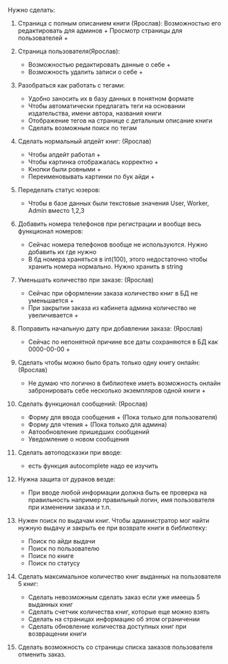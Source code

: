 Нужно сделать:
1. Страница с полным описанием книги (Ярослав): 
    Возможностью его редактировать для админов +
    Просмотр страницы для пользователей +

2. Страница пользователя(Ярослав): 
    - Возможностью редактировать данные о себе +
    - Возможность удалить записи о себе +

3. Разобраться как работать с тегами:
    - Удобно заносить их в базу данных в понятном формате
    - Чтобы автоматически предлагать теги на основании издательства, имени автора, названия книги
    - Отображение тегов на странице с детальным описание книги
    - Сделать возможным поиск по тегам

4. Сделать нормальный апдейт книг: (Ярослав)
    - Чтобы апдейт работал +
    - Чтобы картинка отображалась корректно +
    - Кнопки были ровными +
    - Переименовывать картинки по бук айди +

5. Переделать статус юзеров:
    - Чтобы в базе данных были текстовые значения User, Worker, Admin вместо 1,2,3

6. Добавить номера телефонов при регистрации и вообще весь функционал номеров:
    - Сейчас номера телефонов вообще не используются. Нужно добавить их где нужно
    - В бд номера храняться в int(100), этого недостаточно чтобы хранить номера нормально. Нужно хранить в string

7. Уменьшать количество при заказе: (Ярослав)
    - Сейчас при оформлении заказа количество книг в БД не уменьшается +
    - При закрытии заказа из кабинета админа количество не увеличивается +

8. Поправить начальную дату при добавлении заказа: (Ярослав)
    - Сейчас по непонятной причине все даты сохраняются в БД как 0000-00-00 +

9. Сделать чтобы можно было брать только одну книгу онлайн:(Ярослав)
    - Не думаю что логично в библиотеке иметь возможность онлайн забронировать себе несколько экземпляров одной книги +

10. Сделать функционал сообщений: (Ярослав)
    - Форму для ввода сообщения + (Пока только для пользователя)
    - Форму для чтения + (Пока только для админа)
    - Автообновление пришедших сообщений
    - Уведомление о новом сообщения

11. Сделать автоподсказки при вводе:
    - есть функция autocomplete надо ее изучить 

12. Нужна защита от дураков везде:
    - При вводе любой информации должна быть ее проверка на правильность
    например правильный логин, имя пользователя при изменении заказа и т.п.

13. Нужен поиск по выдачам книг. Чтобы администратор мог найти нужную выдачу и закрыть ее при возврате книги в библиотеку:
    - Поиск по айди выдачи
    - Поиск по пользователю
    - Поиск по книге
    - Поиск по статусу

14. Сделать максимальное количество книг выданных на пользователя 5 книг:
    - Сделать невозможным сделать заказ если уже имеешь 5 выданных книг
    - Сделать счетчик количества книг, которые еще можно взять
    - Сделать на страницах информацию об этом ограничении
    - Сделать обновление количества доступных книг при возвращении книги

15. Сделать возможность со страницы списка заказов пользователя отменить заказ.